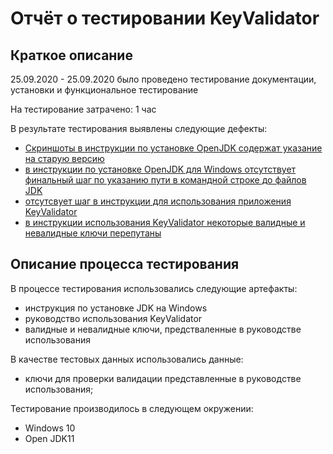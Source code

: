 # Отчёт о тестировании KeyValidator 

## Краткое описание

25.09.2020 - 25.09.2020 было проведено тестирование документации, установки и функциональное тестирование 

На тестирование затрачено: 1 час

В результате тестирования выявлены следующие дефекты:
* [Скриншоты в инструкции по установке OpenJDK содержат указание на старую версию](https://github.com/GrebenkovaMaria/HW_JavaForQA_1.1/issues/1#issue-712301739)
* [в инструкции по установке OpenJDK для Windows отсутствует финальный шаг по указанию пути в командной строке до файлов JDK](https://github.com/GrebenkovaMaria/HW_JavaForQA_1.1/issues/2#issue-712310743)
* [отсутсвует шаг в инструкции для использования приложения KeyValidator](https://github.com/GrebenkovaMaria/HW_JavaForQA_1.1/issues/3#issue-712327868)
* [в инструкции использования KeyValidator некоторые валидные и невалидные ключи перепутаны](https://github.com/GrebenkovaMaria/HW_JavaForQA_1.1/issues/4#issue-712334142) 

## Описание процесса тестирования

В процессе тестирования использовались следующие артефакты:
* инструкция по установке JDK на Windows
* руководство использования KeyValidator
* валидные и невалидные ключи, предстваленные в руководстве использования


В качестве тестовых данных использовались данные:
* ключи для проверки валидации представленные в руководстве использования;


Тестирование производилось в следующем окружении:
* Windows 10
* Open JDK11
